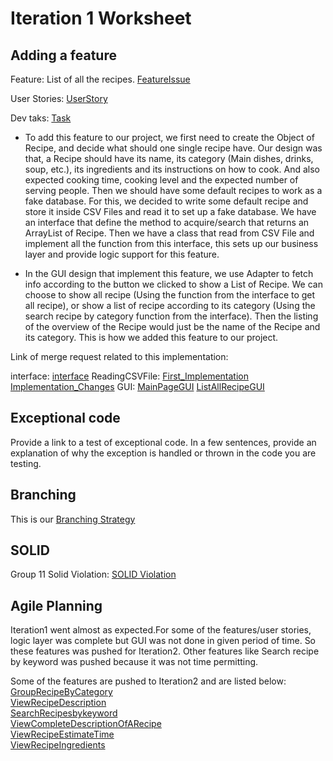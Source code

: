Iteration 1 Worksheet
=====================

Adding a feature
-----------------

Feature: List of all the recipes. [FeatureIssue](https://code.cs.umanitoba.ca/winter-2022-a02/group-10/irecipe/-/issues/1)

User Stories: [UserStory](https://code.cs.umanitoba.ca/winter-2022-a02/group-10/irecipe/-/issues/9)

Dev taks: [Task](https://code.cs.umanitoba.ca/winter-2022-a02/group-10/irecipe/-/issues/23)

- To add this feature to our project, we first need to create the Object of Recipe, and decide what should one single recipe have. Our design was that, a Recipe should have its name, its category (Main dishes, drinks, soup, etc.), its ingredients and its instructions on how to cook. And also expected cooking time, cooking level and the expected number of serving people. Then we should have some default recipes to work as a fake database. For this, we decided to write some default recipe and store it inside CSV Files and read it to set up a fake database. We have an interface that define the method to acquire/search that returns an ArrayList of Recipe. Then we have a class that read from CSV File and implement all the function from this interface, this sets up our business layer and provide logic support for this feature.

- In the GUI design that implement this feature, we use Adapter to fetch info according to the button we clicked to show a List of Recipe. We can choose to show all recipe (Using the function from the interface to get all recipe), or show a list of recipe according to its category (Using the search recipe by category function from the interface). Then the listing of the overview of the Recipe would just be the name of the Recipe and its category. This is how we added this feature to our project.

Link of merge request related to this implementation: 

interface: [interface](https://code.cs.umanitoba.ca/winter-2022-a02/group-10/irecipe/-/merge_requests/2)
ReadingCSVFile: [First_Implementation](https://code.cs.umanitoba.ca/winter-2022-a02/group-10/irecipe/-/merge_requests/3) 
[Implementation_Changes](https://code.cs.umanitoba.ca/winter-2022-a02/group-10/irecipe/-/merge_requests/4)
GUI: [MainPageGUI](https://code.cs.umanitoba.ca/winter-2022-a02/group-10/irecipe/-/merge_requests/7) 
[ListAllRecipeGUI](https://code.cs.umanitoba.ca/winter-2022-a02/group-10/irecipe/-/merge_requests/8)

Exceptional code
----------------

Provide a link to a test of exceptional code. In a few sentences,
provide an explanation of why the exception is handled or thrown
in the code you are testing.

Branching
----------

This is our [Branching Strategy](BranchingStrategy.md)

SOLID
-----

Group 11 Solid Violation: [SOLID Violation](https://code.cs.umanitoba.ca/winter-2022-a02/group-11/3350-project-group11/-/issues/20)

Agile Planning
--------------

Iteration1 went almost as expected.For some of the features/user stories, logic layer was complete but GUI was not done in given period of time. So these features was pushed for Iteration2. Other features like Search recipe by keyword was pushed because it was not time permitting.<br />

Some of the features are pushed to Iteration2 and are listed below:<br />
[GroupRecipeByCategory](https://code.cs.umanitoba.ca/winter-2022-a02/group-10/irecipe/-/issues/2) <br />
[ViewRecipeDescription](https://code.cs.umanitoba.ca/winter-2022-a02/group-10/irecipe/-/issues/7)<br />
[SearchRecipesbykeyword](https://code.cs.umanitoba.ca/winter-2022-a02/group-10/irecipe/-/issues/3) <br />
[ViewCompleteDescriptionOfARecipe](https://code.cs.umanitoba.ca/winter-2022-a02/group-10/irecipe/-/issues/22) <br />
[ViewRecipeEstimateTime](https://code.cs.umanitoba.ca/winter-2022-a02/group-10/irecipe/-/issues/8) <br />
[ViewRecipeIngredients](https://code.cs.umanitoba.ca/winter-2022-a02/group-10/irecipe/-/issues/10) <br />







